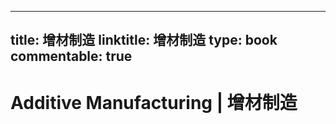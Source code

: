 
---
title: 增材制造
linktitle: 增材制造
type: book
commentable: true
---

# Additive Manufacturing | 增材制造

    